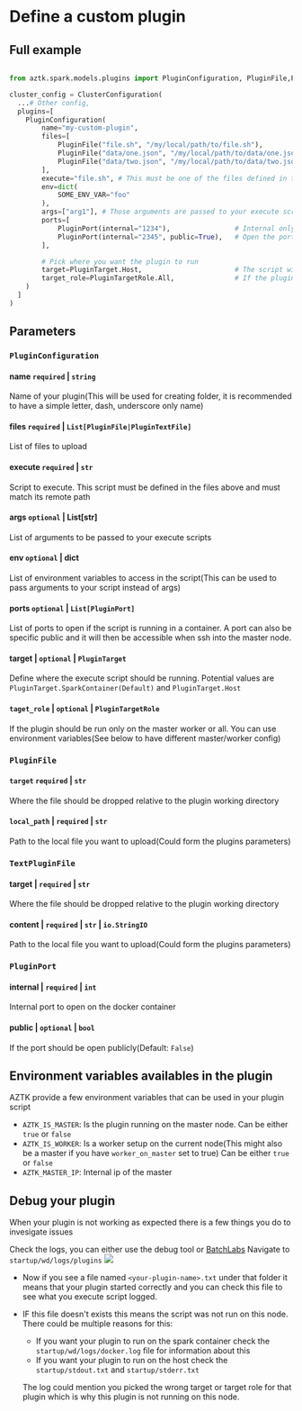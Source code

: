 
# Define a custom plugin

## Full example
```py

from aztk.spark.models.plugins import PluginConfiguration, PluginFile,PluginPort, PluginTarget, PluginTargetRole

cluster_config = ClusterConfiguration(
  ...# Other config,
  plugins=[
    PluginConfiguration(
        name="my-custom-plugin",
        files=[
            PluginFile("file.sh", "/my/local/path/to/file.sh"),
            PluginFile("data/one.json", "/my/local/path/to/data/one.json"),
            PluginFile("data/two.json", "/my/local/path/to/data/two.json"),
        ],
        execute="file.sh", # This must be one of the files defined in the file list and match the target path,
        env=dict(
            SOME_ENV_VAR="foo"
        ),
        args=["arg1"], # Those arguments are passed to your execute script
        ports=[
            PluginPort(internal="1234"),                # Internal only(For node communication for example)
            PluginPort(internal="2345", public=True),   # Open the port to the public(When ssh into). Used for UI for example
        ],

        # Pick where you want the plugin to run
        target=PluginTarget.Host,                       # The script will be run on the host. Default value is to run in the spark container
        target_role=PluginTargetRole.All,               # If the plugin should be run only on the master worker or all. You can use environment variables(See below to have different master/worker config)
    )
  ]
)
```

## Parameters

### `PluginConfiguration`

#### name  `required`  | `string`
Name of your plugin(This will be used for creating folder, it is recommended to have a simple letter, dash, underscore only name)

#### files `required`  | `List[PluginFile|PluginTextFile]`
List of files to upload

#### execute `required`  | `str`
Script to execute. This script must be defined in the files above and must match its remote path

#### args `optional`  | List[str]
List of arguments to be passed to your execute scripts

#### env `optional`  | dict
List of environment variables to access in the script(This can be used to pass arguments to your script instead of args)

#### ports  `optional`  | `List[PluginPort]`
List of ports to open if the script is running in a container. A port can also be specific public and it will then be accessible when ssh into the master node.

#### target     | `optional`  | `PluginTarget`
Define where the execute script should be running. Potential values are `PluginTarget.SparkContainer(Default)` and `PluginTarget.Host`

#### `taget_role` | `optional`  | `PluginTargetRole`
If the plugin should be run only on the master worker or all. You can use environment variables(See below to have different master/worker config)

### `PluginFile`

#### `target`      `required`  | `str`
Where the file should be dropped relative to the plugin working directory

#### `local_path` | `required`  | `str`
Path to the local file you want to upload(Could form the plugins parameters)

### `TextPluginFile`

#### target  | `required`  | `str`
 Where the file should be dropped relative to the plugin working directory

#### content | `required`  | `str` | `io.StringIO`
 Path to the local file you want to upload(Could form the plugins parameters)

### `PluginPort`
#### internal | `required`  | `int`
 Internal port to open on the docker container
#### public   | `optional`  | `bool`
 If the port should be open publicly(Default: `False`)

## Environment variables availables in the plugin

AZTK provide a few environment variables that can be used in your plugin script

* `AZTK_IS_MASTER`: Is the plugin running on the master node. Can be either `true` or `false`
* `AZTK_IS_WORKER`: Is a worker setup on the current node(This might also be a master if you have `worker_on_master` set to true) Can be either `true` or `false`
* `AZTK_MASTER_IP`: Internal ip of the master

## Debug your plugin
When your plugin is not working as expected there is a few things you do to invesigate issues

Check the logs, you can either use the debug tool or [BatchLabs](https://github.com/Azure/BatchLabs)
Navigate to `startup/wd/logs/plugins`
![](misc/plugin-logs.png)

* Now if you see a file named `<your-plugin-name>.txt` under that folder it means that your plugin started correctly and you can check this file to see what you execute script logged.
* IF this file doesn't exists this means the script was not run on this node. There could be multiple reasons for this:
  - If you want your plugin to run on the spark container check the `startup/wd/logs/docker.log` file for information about this
  - If you want your plugin to run on the host check the `startup/stdout.txt` and `startup/stderr.txt`

  The log could mention you picked the wrong target or target role for that plugin which is why this plugin is not running on this node.
